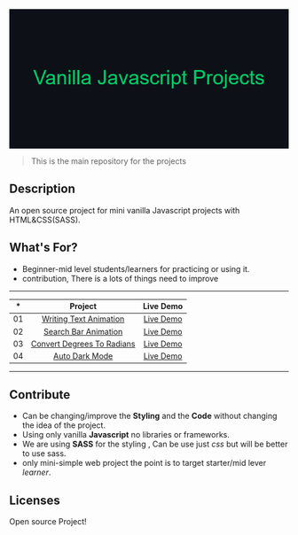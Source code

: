 <img src="src/assets/Vanilla_Javascript_Projects_banner.png" alt="Plain Javascript Project" align="center">

> This is the main repository for the projects

## Description
An open source project for mini vanilla Javascript projects with HTML&CSS(SASS).

## What's For?
* Beginner-mid level students/learners for practicing or using it.
* contribution, There is a lots of things need to improve

---

|*| Project | Live Demo |
|:-:| :--------: | :---------: |
|01| [Writing Text Animation]() | [Live Demo]() |
|02| [Search Bar Animation]() | [Live Demo]() |
|03| [Convert Degrees To Radians]() | [Live Demo]() |
|04| [Auto Dark Mode](https://github.com/stevePHXela/vanilla-javascript-projects/tree/master/Auto%20Dark%20Mode) | [Live Demo]() |

---

## Contribute
* Can be changing/improve the **Styling** and the **Code** without changing the idea of the project.
* Using only vanilla **Javascript** no libraries or frameworks.
* We are using **SASS** for the styling , Can be use just *css* but will be better to use sass.
* only mini-simple web project the point is to target starter/mid lever *learner*.

## Licenses
Open source Project!
